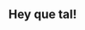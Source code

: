 ## Hey que tal!

<!--

estoy actualmente aprendiendo a programar en Python y Cursando un TSU en informatica.

mi objetivo es tener un ingreso salarial asquerosamente grande como programador (probablemente eso no sea mas que una fantasia) 
pero tambien programo por pasion y aunque no logre tener un (ingreso salarial asquerosamente grande), deseo poder ser realmente un programador


- 📫 Puedes comunicarte conmigo via Email como: santiagomartinez2234@outlook.com 
-->
